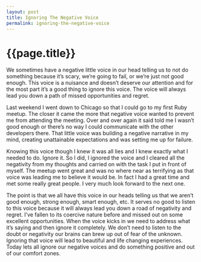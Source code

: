 ```yaml
---
layout: post
title: Ignoring The Negative Voice
permalink: ignoring-the-negative-voice
---
```


# {{page.title}}

We sometimes have a negative little voice in our head telling us to not do something because it’s scary, we’re going to fail, or we’re just not good enough. This voice is a nuisance and doesn’t deserve our attention and for the most part it’s a good thing to ignore this voice. The voice will always lead you down a path of missed opportunities and regret.

Last weekend I went down to Chicago so that I could go to my first Ruby meetup. The closer it came the more that negative voice wanted to prevent me from attending the meeting. Over and over again it said told me I wasn’t good enough or there’s no way I could communicate with the other developers there. That little voice was building a negative narrative in my mind, creating unattainable expectations and was setting me up for failure.

Knowing this voice though I knew it was all lies and I knew exactly what I needed to do. Ignore it. So I did, I ignored the voice and I cleared all the negativity from my thoughts and carried on with the task I put in front of myself. The meetup went great and was no where near as terrifying as that voice was leading me to believe it would be. In fact I had a great time and met some really great people. I very much look forward to the next one.

The point is that we all have this voice in our heads telling us that we aren’t good enough, strong enough, smart enough, etc. It serves no good to listen to this voice because it will always lead you down a road of negativity and regret. I’ve fallen to its coercive nature before and missed out on some excellent opportunities. When the voice kicks in we need to address what it’s saying and then ignore it completely. We don’t need to listen to the doubt or negativity our brains can brew up out of fear of the unknown. Ignoring that voice will lead to beautiful and life changing experiences. Today lets all ignore our negative voices and do something positive and out of our comfort zones.
